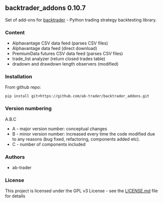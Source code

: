 ## backtrader_addons 0.10.7

Set of add-ons for [backtrader](http://www.backtrader.com) - Python trading strategy backtesting library.

### Content

 - Alphavantage CSV data feed (parses CSV files)
 - Alphavantage data feed (direct download)
 - PremiumData futures CSV data feed (parses CSV files)
 - trade_list analyzer (return closed trades table)
 - dradown and drawdown length observers (modified)

### Installation

From github repo:

`pip install git+https://github.com/ab-trader/backtrader_addons.git`

### Version numbering

A.B.C

- A - major version number: conceptual changes
- B - minor version number: increased every time the code modified due to any reasons (bug fixed, refactoring, components added etc).
- C - number of components included

### Authors

- ab-trader

### License

This project is licensed under the GPL v3 License - see the [LICENSE.md](LICENSE.md) file for details